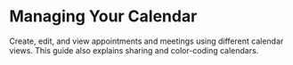 # Managing Your Calendar

Create, edit, and view appointments and meetings using different calendar views. This guide also explains sharing and color-coding calendars.